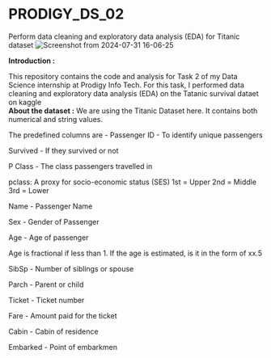 # PRODIGY_DS_02
Perform data cleaning and exploratory data analysis (EDA) for Titanic dataset
![Screenshot from 2024-07-31 16-06-25](https://github.com/user-attachments/assets/cfaea9e5-0169-48dc-af41-d845e0b4e50e)

**Introduction :** </br>

This repository contains the code and analysis for Task 2 of my Data Science internship at Prodigy Info Tech. For this task, I performed data cleaning and exploratory data analysis (EDA) on the Tatanic survival dataet on kaggle </br>
**About the dataset :**
We are using the Titanic Dataset here. It contains both numerical and string values.

The predefined columns are -
Passenger ID - To identify unique passengers

Survived - If they survived or not

P Class - The class passengers travelled in

pclass: A proxy for socio-economic status (SES) 1st = Upper 2nd = Middle 3rd = Lower

Name - Passenger Name

Sex - Gender of Passenger

Age - Age of passenger

Age is fractional if less than 1. If the age is estimated, is it in the form of xx.5

SibSp - Number of siblings or spouse

Parch - Parent or child

Ticket - Ticket number

Fare - Amount paid for the ticket

Cabin - Cabin of residence

Embarked - Point of embarkmen
